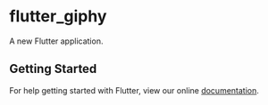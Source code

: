 # flutter_giphy

A new Flutter application.

## Getting Started

For help getting started with Flutter, view our online
[documentation](https://flutter.io/).
